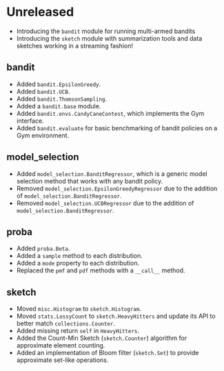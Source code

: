 # Unreleased

- Introducing the `bandit` module for running multi-armed bandits
- Introducing the `sketch` module with summarization tools and data sketches working in a streaming fashion!

## bandit

- Added `bandit.EpsilonGreedy`.
- Added `bandit.UCB`.
- Added `bandit.ThomsonSampling`.
- Added a `bandit.base` module.
- Added `bandit.envs.CandyCaneContest`, which implements the Gym interface.
- Added `bandit.evaluate` for basic benchmarking of bandit policies on a Gym environment.

## model_selection

- Added `model_selection.BanditRegressor`, which is a generic model selection method that works with any bandit policy.
- Removed `model_selection.EpsilonGreedyRegressor` due to the addition of `model_selection.BanditRegressor`.
- Removed `model_selection.UCBRegressor` due to the addition of `model_selection.BanditRegressor`.

## proba

- Added `proba.Beta`.
- Added a `sample` method to each distribution.
- Added a `mode` property to each distribution.
- Replaced the `pmf` and `pdf` methods with a `__call__` method.

## sketch

- Moved `misc.Histogram` to `sketch.Histogram`.
- Moved `stats.LossyCount` to `sketch.HeavyHitters` and update its API to better match `collections.Counter`.
- Added missing return `self` in `HeavyHitters`.
- Added the Count-Min Sketch (`sketch.Counter`) algorithm for approximate element counting.
- Added an implementation of Bloom filter (`sketch.Set`) to provide approximate set-like operations.
